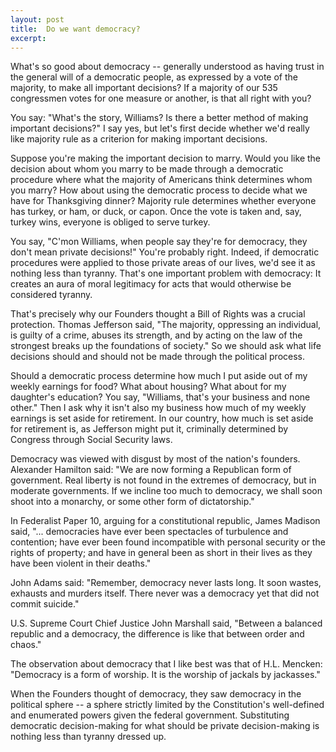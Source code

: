 ```yaml
---
layout: post
title:  Do we want democracy?
excerpt:
---
```




            

    

            

What's so good about democracy -- generally understood as having trust in the general will of a democratic people, as expressed by a vote of the majority, to make all important decisions? If a majority of our 535 congressmen votes for one measure or another, is that all right with you? 

You say: "What's the story, Williams? Is there a better method of making important decisions?" I say yes, but let's first decide whether we'd really like majority rule as a criterion for making important decisions. 

Suppose you're making the important decision to marry. Would you like the decision about whom you marry to be made through a democratic procedure where what the majority of Americans think determines whom you marry? How about using the democratic process to decide what we have for Thanksgiving dinner? Majority rule determines whether everyone has turkey, or ham, or duck, or capon. Once the vote is taken and, say, turkey wins, everyone is obliged to serve turkey. 

You say, "C'mon Williams, when people say they're for democracy, they don't mean private decisions!" You're probably right. Indeed, if democratic procedures were applied to those private areas of our lives, we'd see it as nothing less than tyranny. That's one important problem with democracy: It creates an aura of moral legitimacy for acts that would otherwise be considered tyranny. 

That's precisely why our Founders thought a Bill of Rights was a crucial protection. Thomas Jefferson said, "The majority, oppressing an individual, is guilty of a crime, abuses its strength, and by acting on the law of the strongest breaks up the foundations of society." So we should ask what life decisions should and should not be made through the political process. 

Should a democratic process determine how much I put aside out of my weekly earnings for food? What about housing? What about for my daughter's education? You say, "Williams, that's your business and none other." Then I ask why it isn't also my business how much of my weekly earnings is set aside for retirement. In our country, how much is set aside for retirement is, as Jefferson might put it, criminally determined by Congress through Social Security laws. 

Democracy was viewed with disgust by most of the nation's founders. Alexander Hamilton said: "We are now forming a Republican form of government. Real liberty is not found in the extremes of democracy, but in moderate governments. If we incline too much to democracy, we shall soon shoot into a monarchy, or some other form of dictatorship." 

In Federalist Paper 10, arguing for a constitutional republic, James Madison said, "... democracies have ever been spectacles of turbulence and contention; have ever been found incompatible with personal security or the rights of property; and have in general been as short in their lives as they have been violent in their deaths." 

John Adams said: "Remember, democracy never lasts long. It soon wastes, exhausts and murders itself. There never was a democracy yet that did not commit suicide." 

U.S. Supreme Court Chief Justice John Marshall said, "Between a balanced republic and a democracy, the difference is like that between order and chaos." 

The observation about democracy that I like best was that of H.L. Mencken: "Democracy is a form of worship. It is the worship of jackals by jackasses." 

When the Founders thought of democracy, they saw democracy in the political sphere -- a sphere strictly limited by the Constitution's well-defined and enumerated powers given the federal government. Substituting democratic decision-making for what should be private decision-making is nothing less than tyranny dressed up. 

        
